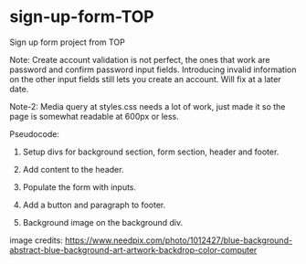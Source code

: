 # sign-up-form-TOP

Sign up form project from TOP

Note: Create account validation is not perfect, the ones that work are password and confirm password input fields. Introducing invalid information on the other input fields still lets you create an account. Will fix at a later date.

Note-2: Media query at styles.css needs a lot of work, just made it so the page is somewhat readable at 600px or less.

Pseudocode:

1. Setup divs for background section, form section, header and footer.

2. Add content to the header.

3. Populate the form with inputs.

4. Add a button and paragraph to footer.

5. Background image on the background div.

image credits: https://www.needpix.com/photo/1012427/blue-background-abstract-blue-background-art-artwork-backdrop-color-computer

